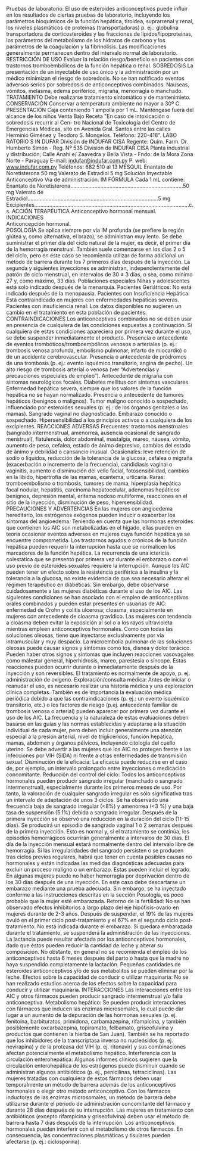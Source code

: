 Pruebas  de  laboratorio:  El  uso  de  esteroides  anticonceptivos  puede  influir 
en los resultados de ciertas pruebas de laboratorio, incluyendo los parámetros 
bioquímicos  de  la  función  hepática,  tiroidea,  suprarrenal  y  renal,  los  niveles 
plasmáticos  de  proteínas  (transportadoras)  p.  ej.:  globulina  transportadora  de 
corticosteroides  y  las  fracciones  de  lípidos/lipoproteínas,  los  parámetros  del 
metabolismo de los hidratos de carbono y los parámetros de la coagulación y 
la fibrinólisis. Las modificaciones generalmente permanecen dentro del intervalo 
normal de laboratorio.
RESTRICCIÓN DE USO
Evaluar la relación riesgo/beneficio en pacientes con trastornos tromboembólicos 
de la función hepática o renal.
SOBREDOSIS
La presentación de un inyectable de uso único y la administración por un médico 
minimizan el riesgo de sobredosis. No se han notificado eventos adversos serios 
por sobredosis de anticonceptivos combinados.
Nauseas, vómitos, melasma, edema periférico, migraña, menorragia o manchado.
TRATAMIENTO
Debe realizarse tratamiento sintomático y de mantenimieto.
CONSERVACIÓN
Conservar a temperatura ambiente no mayor a 30º C. 
PRESENTACIÓN
Caja conteniendo 1 ampolla por 1 mL.
Manténgase  fuera  del  alcance  de  los  niños
Venta  Bajo  Receta
"En  caso  de  intoxicación  o  sobredosis  recurrir  al  Cen-
tro  Nacional  de  Toxicología  del  Centro  de  Emergencias 
Médicas,  sito  en  Avenida  Gral.  Santos  entre  las  calles 
Herminio  Giménez  y  Teodoro  S.  Mongelos. 
Teléfono:  220-418".
LABO RATORIO S 
IN DUFAR
División de  INDUFAR CISA
Regente: Quím. Farm.
Dr. Humberto Simón - Reg. Nº 535
División de INDUFAR CISA
Planta industrial y distribución;
Calle Anahí e/ Zaavedra y 
Bella Vista - Fndo. de la Mora
Zona Norte - Paraguay
E-mail: indufar@indufar.com.py
P. web: www.indufar.com.py
Teléfonos: 682 510 al 13
MESQUIL 
Enantato de Noretisterona 50 mg 
Valerato de Estradiol 5 mg 
Solución Inyectable 
Anticonceptivo 
Vía de administración: IM
FÓRMULA
Cada 1 mL contiene:
Enantato de Noretisterona...........................................................................50 mg
Valerato de Estradiol.......................................................................................5 mg  
Excipientes.......................................................................................................c.s.
ACCIÓN TERAPÉUTICA
Anticonceptivo hormonal mensual. 
INDICACIONES   
Anticoncepción hormonal.    
POSOLOGÍA
Se  aplica  siempre  por  vía  IM  profunda  (se  prefiere  la  región  glútea  y,  como 
alternativa, el brazo), se administran muy lento. Se debe suministrar el primer día 
del ciclo natural de la mujer, es decir, el primer día de la hemorragia menstrual. 
También  suele  comenzarse  en  los  días  2  o  5  del  ciclo,  pero  en  este  caso  se 
recomienda  utilizar  de  forma  adicional  un  método  de  barrera  durante  los  7 
primeros días después de la inyección. La segunda y siguientes inyecciones se 
administran, independientemente del patrón de ciclo menstrual, en intervalos de 
30 ± 3 días, o sea, como mínimo 27 y, como máximo, 33 días.
Poblaciones especiales 
Niñas  y  adolescentes  está  solo  indicado  después  de  la  menarquia.  Pacientes 
Geriátricos:  No  está  indicado  después  de  la  menopausia.  Pacientes  con 
Insuficiencia  Hepática:  Está  contraindicado  en  mujeres  con  enfermedades 
hepáticas severas. Pacientes con insuficiencia renal: Los datos disponibles no 
sugieren un cambio en el tratamiento en esta población de pacientes. 
CONTRAINDICACIONES
Los anticonceptivos combinados no se deben usar en presencia de cualquiera 
de las condiciones expuestas a continuación. Si cualquiera de estas condiciones 
apareciera por primera vez durante el uso, se debe suspender inmediatamente 
el producto. Presencia o antecedente de eventos trombóticos/tromboembólicos 
venosos  o  arteriales  (p.  ej.:  trombosis  venosa  profunda,  embolismo  pulmonar, 
infarto de miocardio) o de un accidente cerebrovascular. Presencia o antecedente 
de  pródromos  de  una  trombosis  (p.  ej.:  evento  isquémico  transitorio,  angina 
de  pecho).  Un  alto  riesgo  de  trombosis  arterial  o  venosa  (ver  “Advertencias  y 
precauciones  especiales  de  empleo”).  Antecedente  de  migraña  con  síntomas 
neurológicos  focales.  Diabetes  mellitus  con  síntomas  vasculares.  Enfermedad 
hepática  severa,  siempre  que  los  valores  de  la  función  hepática  no  se  hayan 
normalizado.  Presencia  o  antecedente  de  tumores  hepáticos  (benignos  o 
malignos). Tumor maligno conocido o sospechado, influenciado por esteroides 
sexuales  (p.  ej.:  de  los  órganos  genitales  o  las  mamas).  Sangrado  vaginal  no 
diagnosticado.  Embarazo  conocido  o  sospechado.  Hipersensibilidad  a  los 
principios activos o a cualquiera de los excipientes.
REACCIONES ADVERSAS
Frecuentes:  trastornos  menstruales  (sangrado  intermenstrual,  amenorrea, 
ausencia  ocasional  de  sangrado  menstrual),  flatulencia,  dolor  abdominal, 
mastalgia, mareo, náusea, vómito, aumento de peso, cefalea, estado de ánimo 
depresivo, cambios del estado de ánimo y debilidad o cansancio inusual.
Ocasionales:  leve  retención  de  sodio  o  líquidos,  reducción  de  la  tolerancia  de 
la  glucosa,  cefalea  o  migraña  (exacerbación  o  incremento  de  la  frecuencia), 
candidiasis  vaginal  o  vaginitis,  aumento  o  disminución  del  vello  facial, 
fotosensibilidad,  cambios  en  la  libido,  hipertrofia  de  las  mamas,  exantema, 
urticaria.
Raras: tromboembolismo o trombosis, tumores de mama, hiperplasia hepática 
focal nodular, hepatitis, carcinoma hepatocelular, adenomas hepáticos benignos, 
depresión  mental,  eritema  nodoso  multiforme,  reacciones  en  el  sitio  de  la 
inyección, disminución de peso, hipersensiblidad.
PRECAUCIONES Y ADVERTENCIAS
En las mujeres con angioedema hereditario, los estrógenos exógenos pueden 
inducir o exacerbar los síntomas del angioedema. Teniendo en cuenta que las 
hormonas  esteroides  que  contienen  los  AIC  son  metabolizadas  en  el  hígado, 
ellas  pueden  en  teoría  ocasionar  eventos  adversos  en  mujeres  cuya  función 
hepática ya se encuentre comprometida. Los trastornos agudos o crónicos de 
la función hepática pueden requerir la interrupción hasta que se normalicen los 
marcadores  de  la  función  hepática.  La  recurrencia  de  una  ictericia  colestática 
que  se  presentó  por  primera  vez  durante  el  embarazo  o  con  el  uso  previo  de 
esteroides sexuales requiere la interrupción.  Aunque los AIC  pueden tener un 
efecto  sobre  la  resistencia  periférica  a  la  insulina  y  la  tolerancia  a  la  glucosa, 
no  existe  evidencia  de  que  sea  necesario  alterar  el  régimen  terapéutico  en 
diabéticas.  Sin  embargo,  debe  observarse  cuidadosamente  a  las  mujeres 
diabéticas  durante  el  uso  de  los  AIC.  Las  siguientes  condiciones  se  han 
asociado  con  el  empleo  de  anticonceptivos  orales  combinados  y  pueden 
estar  presentes  en  usuarias  de  AIC:  enfermedad  de  Crohn  y  colitis  ulcerosa; 
cloasma, especialmente en mujeres con antecedente de cloasma gravídico. Las 
mujeres con tendencia a cloasma deben evitar la exposición al sol o a los rayos 
ultravioleta mientras empleen anticonceptivos hormonales. Como con todas las 
soluciones oleosas, tiene que inyectarse exclusivamente por vía intramuscular 
y  muy  despacio.  La  microembolia  pulmonar  de  las  soluciones  oleosas  puede 
causar  signos  y  síntomas  como  tos,  disnea  y  dolor  torácico.  Pueden  haber 
otros  signos  y  síntomas  que  incluyen  reacciones  vasovagales  como  malestar 
general,  hiperhidrosis,  mareo,  parestesia  o  síncope.  Estas  reacciones  pueden 
ocurrir  durante  o  inmediatamente  después  de  la  inyección  y  son  reversibles. 
El  tratamiento  es  normalmente  de  apoyo,  p.  ej.  administración  de  oxígeno. 
Exploración/consulta  médica:  Antes  de  iniciar  o  reanudar  el  uso,  es  necesario 
realizar una historia médica y una exploración clínica completas. También es de 
importancia la evaluación médica periódica debido a que las contraindicaciones 
(p.  ej.:  un  evento  isquémico  transitorio,  etc.)  o  los  factores  de  riesgo  (p.ej. 
antecedente  familiar  de  trombosis  venosa  o  arterial)  pueden  aparecer  por 
primera vez durante el uso de los AIC. La frecuencia y la naturaleza de estas 
evaluaciones deben basarse en las guías y las normas establecidas y adaptarse 
a  la  situación  individual  de  cada  mujer,  pero  deben  incluir  generalmente  una 
atención  especial  a  la  presión  arterial,  nivel  de  triglicéridos,  función  hepática, 
mamas, abdomen y órganos pélvicos, incluyendo citología del cuello uterino. Se 
debe advertir a las mujeres que los AIC no protegen frente a las infecciones por 
VIH (SIDA) ni frente a otras enfermedades de transmisión sexual. Disminución 
de la eficacia: La eficacia puede reducirse en el caso de, por ejemplo, un intervalo 
prolongado entre inyecciones o medicación concomitante. Reducción del control 
del  ciclo:  Todos  los  anticonceptivos  hormonales  pueden  producir  sangrado 
irregular  (manchado  o  sangrado  intermenstrual),  especialmente  durante  los 
primeros meses de uso. Por tanto, la valoración de cualquier sangrado irregular 
es  sólo  significativa  tras  un  intervalo  de  adaptación  de  unos  3  ciclos.  Se  ha 
observado una frecuencia baja de sangrado irregular (<8%) y amenorrea (<3 %) 
y una baja tasa de suspensión (5.1%) debida a sangrado irregular. Después de la 
primera inyección se observó una reducción en la duración del ciclo (11-15 días). 
Se  producirá  un  episodio  de  sangrado  vaginal  1  ó  2  semanas  después  de  la 
primera inyección. Esto es normal y, si el tratamiento se continúa, los episodios 
hemorrágicos  ocurrirán  generalmente  a  intervalos  de  30  días.  El  día  de  la 
inyección mensual estará normalmente dentro del intervalo libre de hemorragia. 
Si las irregularidades del sangrado persisten o se producen tras ciclos previos 
regulares,  habrá  que  tener  en  cuenta  posibles  causas  no  hormonales  y  están 
indicadas las medidas diagnósticas adecuadas para excluir un proceso maligno 
o  un  embarazo.  Estas  pueden  incluir  el  legrado.  En  algunas  mujeres  puede 
no  haber  hemorragia  por  deprivación  dentro  de  los  30  días  después  de  una 
inyección.  En  este  caso  debe  descartarse  un  embarazo  mediante  una  prueba 
adecuada. Sin embargo, se ha inyectado conforme a las instrucciones descritas 
en  la  sección  Posología,  es  poco  probable  que  la  mujer  esté  embarazada. 
Retorno de la fertilidad: No se han observado efectos inhibitorios a largo plazo 
del eje hipófisis-ovario en mujeres durante de 2-3 años. Después de suspender, 
el 19% de las mujeres ovuló en el primer ciclo post-tratamiento y el 67% en el 
segundo ciclo post-tratamiento.
No  está  indicada  durante  el  embarazo.  Si  quedara  embarazada  durante  el 
tratamiento,  se  suspenderá  la  administración  de  las  inyecciones.  La  lactancia 
puede  resultar  afectada  por  los  anticonceptivos  hormonales,  dado  que  éstos 
pueden  reducir  la  cantidad  de  leche  y  alterar  su  composición.  No  obstante, 
en general no se recomienda el empleo de los anticonceptivos hasta 6 meses 
después  del  parto  o  hasta  que  la  madre  no  haya  suspendido  completamente 
la  lactación.  Pequeñas  cantidades  de  esteroides  anticonceptivos  y/o  de  sus 
metabolitos se pueden eliminar por la leche.
Efectos  sobre  la  capacidad  de  conducir  o  utilizar  maquinaria:  No  se  han 
realizado  estudios  acerca  de  los  efectos  sobre  la  capacidad  para  conducir  y 
utilizar maquinaria.
INTERACCIONES
Las  interacciones  entre  los  AIC  y  otros  fármacos  pueden  producir  sangrado 
intermenstrual  y/o  falla  anticonceptiva.  Metabolismo  hepático:  Se  pueden 
producir  interacciones  con  fármacos  que  inducen  las  enzimas  microsomales, 
lo  cual  puede  dar  lugar  a  un  aumento  de  la  depuración  de  las  hormonas 
sexuales  (p.  ej.  fenitoína,  barbituratos,  primidona,  carbamazepina,  rifampicina, 
y  también  posiblemente  oxcarbazepina,  topiramato,  felbamato,  griseofulvina  y 
productos que contienen la hierba de San Juan). También se ha reportado que 
los inhibidores de la transcriptasa inversa no nucleósidos (p. ej. nevirapina) y de 
la proteasa del VIH (p. ej. ritonavir) y sus combinaciones afectan potencialmente 
el metabolismo hepático.
Interferencia  con  la  circulación  enterohepática:  Algunos  informes  clínicos 
sugieren  que  la  circulación  enterohepática  de  los  estrógenos  puede  disminuir 
cuando se administran algunos antibióticos (p. ej., penicilinas, tetraciclinas). Las 
mujeres tratadas con cualquiera de estos fármacos deben usar temporalmente 
un  método  de  barrera  además  de  los  anticonceptivos  hormonales  o  elegir 
otro  método  anticonceptivo.  Con  los  fármacos  inductores  de  las  enzimas 
microsomales,  un  método  de  barrera  debe  utilizarse  durante  el  período  de 
administración  concomitante  del  fármaco  y  durante  28  días  después  de  su 
interrupción.  Las  mujeres  en  tratamiento  con  antibióticos  (excepto  rifampicina 
y  griseofulvina)  deben  usar  el  método  de  barrera  hasta  7  días  después 
de  la  interrupción.  Los  anticonceptivos  hormonales  pueden  interferir  con 
el  metabolismo  de  otros  fármacos.  En  consecuencia,  las  concentraciones 
plasmáticas y tisulares pueden afectarse (p. ej.: ciclosporina).